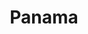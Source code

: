 ---
title: Panama
crosslinks:
- crayonpop
- BeautyQueens
- OutOfTheLoop
- autotldr
- WorldDailyTops
- Nerf
- Bitcoin
- place
---